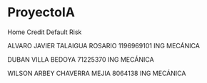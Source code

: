 # ProyectoIA


Home Credit Default Risk

ALVARO JAVIER TALAIGUA ROSARIO 
1196969101
ING MECÁNICA 

DUBAN VILLA BEDOYA
71225370
ING MECÁNICA 

WILSON ARBEY CHAVERRA MEJIA
8064138
ING MECÁNICA 
